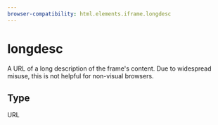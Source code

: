 ```yaml
---
browser-compatibility: html.elements.iframe.longdesc
---
```


# longdesc

A URL of a long description of the frame's content. Due to widespread misuse, this is not helpful for non-visual browsers.

## Type

URL
